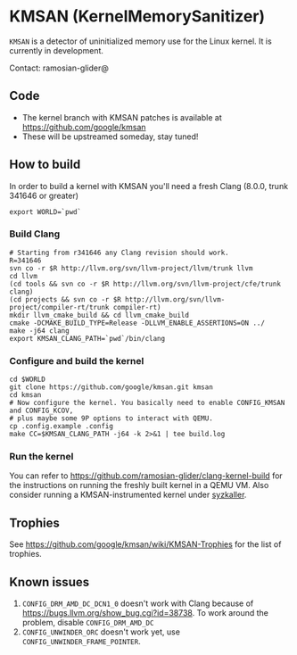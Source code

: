 # KMSAN (KernelMemorySanitizer)

`KMSAN` is a detector of uninitialized memory use for the Linux kernel. It is
currently in development.

Contact: ramosian-glider@

## Code

*   The kernel branch with KMSAN patches is available at https://github.com/google/kmsan
*   These will be upstreamed someday, stay tuned!

## How to build

In order to build a kernel with KMSAN you'll need a fresh Clang (8.0.0, trunk 341646 or greater)

```
export WORLD=`pwd`
```

### Build Clang
```
# Starting from r341646 any Clang revision should work.
R=341646
svn co -r $R http://llvm.org/svn/llvm-project/llvm/trunk llvm
cd llvm
(cd tools && svn co -r $R http://llvm.org/svn/llvm-project/cfe/trunk clang)
(cd projects && svn co -r $R http://llvm.org/svn/llvm-project/compiler-rt/trunk compiler-rt)
mkdir llvm_cmake_build && cd llvm_cmake_build
cmake -DCMAKE_BUILD_TYPE=Release -DLLVM_ENABLE_ASSERTIONS=ON ../
make -j64 clang
export KMSAN_CLANG_PATH=`pwd`/bin/clang
```

### Configure and build the kernel
```
cd $WORLD
git clone https://github.com/google/kmsan.git kmsan
cd kmsan
# Now configure the kernel. You basically need to enable CONFIG_KMSAN and CONFIG_KCOV,
# plus maybe some 9P options to interact with QEMU.
cp .config.example .config
make CC=$KMSAN_CLANG_PATH -j64 -k 2>&1 | tee build.log
```

### Run the kernel
You can refer to https://github.com/ramosian-glider/clang-kernel-build for the instructions
on running the freshly built kernel in a QEMU VM.
Also consider running a KMSAN-instrumented kernel under [syzkaller](https://github.com/google/syzkaller).

## Trophies

See https://github.com/google/kmsan/wiki/KMSAN-Trophies for the list of trophies.

## Known issues

1. `CONFIG_DRM_AMD_DC_DCN1_0` doesn't work with Clang because of https://bugs.llvm.org/show_bug.cgi?id=38738.
To work around the problem, disable `CONFIG_DRM_AMD_DC`
2. `CONFIG_UNWINDER_ORC` doesn't work yet, use `CONFIG_UNWINDER_FRAME_POINTER`.

